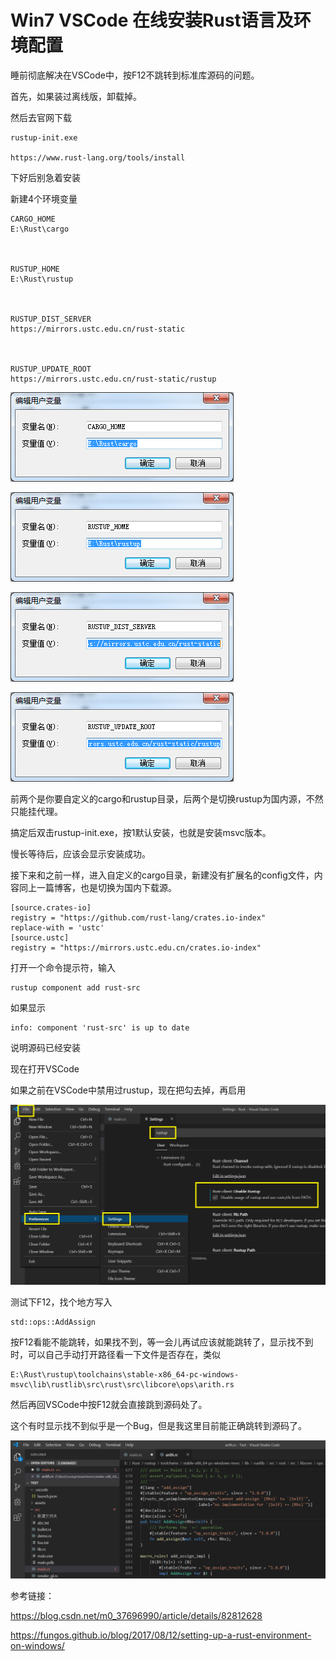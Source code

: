 
# Win7 VSCode 在线安装Rust语言及环境配置 #

睡前彻底解决在VSCode中，按F12不跳转到标准库源码的问题。

 

首先，如果装过离线版，卸载掉。

然后去官网下载

    rustup-init.exe
    
    https://www.rust-lang.org/tools/install

下好后别急着安装

新建4个环境变量

    CARGO_HOME
    E:\Rust\cargo
    
     
    
    RUSTUP_HOME
    E:\Rust\rustup
    
     
    
    RUSTUP_DIST_SERVER
    https://mirrors.ustc.edu.cn/rust-static
    
     
    
    RUSTUP_UPDATE_ROOT
    https://mirrors.ustc.edu.cn/rust-static/rustup

![](./images/847289-20190819005750804-1268356773.png)

![](./images/847289-20190819005757200-946058354.png)

![](./images/847289-20190819005803715-609772315.png)

![](./images/847289-20190819005809892-641082054.png)

 

前两个是你要自定义的cargo和rustup目录，后两个是切换rustup为国内源，不然只能挂代理。

搞定后双击rustup-init.exe，按1默认安装，也就是安装msvc版本。

慢长等待后，应该会显示安装成功。

 

接下来和之前一样，进入自定义的cargo目录，新建没有扩展名的config文件，内容同上一篇博客，也是切换为国内下载源。

    [source.crates-io]
    registry = "https://github.com/rust-lang/crates.io-index"
    replace-with = 'ustc'
    [source.ustc]
    registry = "https://mirrors.ustc.edu.cn/crates.io-index"
 

打开一个命令提示符，输入

    rustup component add rust-src

如果显示

    info: component 'rust-src' is up to date

说明源码已经安装

现在打开VSCode

如果之前在VSCode中禁用过rustup，现在把勾去掉，再启用

![](./images/847289-20190819010603141-1615448985.png)

 

测试下F12，找个地方写入

    std::ops::AddAssign

按F12看能不能跳转，如果找不到，等一会儿再试应该就能跳转了，显示找不到时，可以自己手动打开路径看一下文件是否存在，类似

    E:\Rust\rustup\toolchains\stable-x86_64-pc-windows-msvc\lib\rustlib\src\rust\src\libcore\ops\arith.rs

然后再回VSCode中按F12就会直接跳到源码处了。

这个有时显示找不到似乎是一个Bug，但是我这里目前能正确跳转到源码了。

![](./images/847289-20190819011204248-1295056127.png)

 

参考链接：

https://blog.csdn.net/m0_37696990/article/details/82812628

https://fungos.github.io/blog/2017/08/12/setting-up-a-rust-environment-on-windows/
